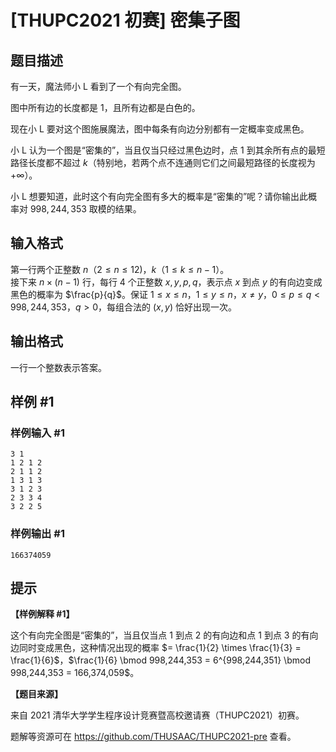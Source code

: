 # [THUPC2021 初赛] 密集子图

## 题目描述

有一天，魔法师小 L 看到了一个有向完全图。

图中所有边的长度都是 $1$，且所有边都是白色的。

现在小 L 要对这个图施展魔法，图中每条有向边分别都有一定概率变成黑色。

小 L 认为一个图是“密集的”，当且仅当只经过黑色边时，点 $1$ 到其余所有点的最短路径长度都不超过 $k$（特别地，若两个点不连通则它们之间最短路径的长度视为 $+ \infty$）。

小 L 想要知道，此时这个有向完全图有多大的概率是“密集的”呢？请你输出此概率对 $998,244,353$ 取模的结果。

## 输入格式

第一行两个正整数 $n$（$2 \le n \le 12)$，$k$（$1 \le k \le n - 1$）。  
接下来 $n \times (n - 1)$ 行，每行 $4$ 个正整数 $x, y, p, q$，表示点 $x$ 到点 $y$ 的有向边变成黑色的概率为 $\frac{p}{q}$。保证 $1 \le x \le n$，$1 \le y \le n$，$x \ne y$，$0 \le p \le q < 998,244,353$，$q > 0$，每组合法的 $(x, y)$ 恰好出现一次。

## 输出格式

一行一个整数表示答案。

## 样例 #1

### 样例输入 #1
```
3 1
1 2 1 2
2 1 1 2
1 3 1 3
3 1 2 3
2 3 3 4
3 2 2 5
```

### 样例输出 #1

```
166374059
```

## 提示

**【样例解释 #1】**

这个有向完全图是“密集的”，当且仅当点 $1$ 到点 $2$ 的有向边和点 $1$ 到点 $3$ 的有向边同时变成黑色，这种情况出现的概率 $= \frac{1}{2} \times \frac{1}{3} = \frac{1}{6}$，$\frac{1}{6} \bmod 998,244,353 = 6^{998,244,351} \bmod 998,244,353 = 166,374,059$。

**【题目来源】**

来自 2021 清华大学学生程序设计竞赛暨高校邀请赛（THUPC2021）初赛。

题解等资源可在 <https://github.com/THUSAAC/THUPC2021-pre> 查看。
